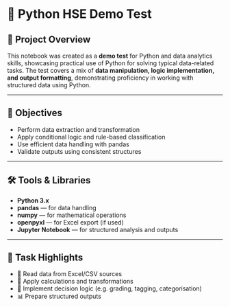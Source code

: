 # 🧪 Python HSE Demo Test

## 📌 Project Overview

This notebook was created as a **demo test** for Python and data analytics skills, showcasing practical use of Python for solving typical data-related tasks. The test covers a mix of **data manipulation, logic implementation, and output formatting**, demonstrating proficiency in working with structured data using Python.

---

## 🎯 Objectives

- Perform data extraction and transformation
- Apply conditional logic and rule-based classification
- Use efficient data handling with pandas
- Validate outputs using consistent structures

---

## 🛠️ Tools & Libraries

- **Python 3.x**
- **pandas** — for data handling
- **numpy** — for mathematical operations
- **openpyxl** — for Excel export (if used)
- **Jupyter Notebook** — for structured analysis and outputs

---

## 🧾 Task Highlights

- 📄 Read data from Excel/CSV sources
- 🧮 Apply calculations and transformations
- 🧠 Implement decision logic (e.g. grading, tagging, categorisation)
- 📊 Prepare structured outputs
